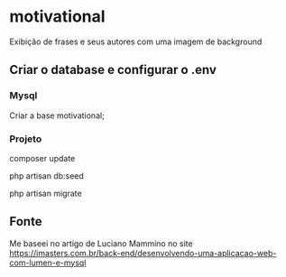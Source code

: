 # motivational

Exibição de frases e seus autores com uma imagem de background

## Criar o database e configurar o .env

### Mysql

Criar a base motivational;

### Projeto

composer update

php artisan db:seed

php artisan migrate

## Fonte

Me baseei no artigo de Luciano Mammino no site https://imasters.com.br/back-end/desenvolvendo-uma-aplicacao-web-com-lumen-e-mysql
